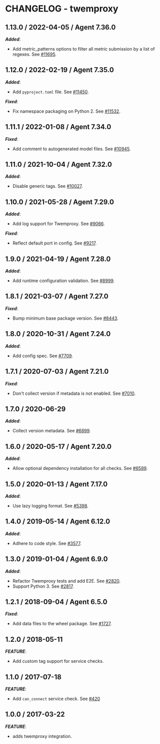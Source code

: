 # CHANGELOG - twemproxy

## 1.13.0 / 2022-04-05 / Agent 7.36.0

***Added***: 

* Add metric_patterns options to filter all metric submission by a list of regexes. See [#11695](https://github.com/DataDog/integrations-core/pull/11695).


## 1.12.0 / 2022-02-19 / Agent 7.35.0

***Added***: 

* Add `pyproject.toml` file. See [#11450](https://github.com/DataDog/integrations-core/pull/11450).

***Fixed***: 

* Fix namespace packaging on Python 2. See [#11532](https://github.com/DataDog/integrations-core/pull/11532).


## 1.11.1 / 2022-01-08 / Agent 7.34.0

***Fixed***: 

* Add comment to autogenerated model files. See [#10945](https://github.com/DataDog/integrations-core/pull/10945).


## 1.11.0 / 2021-10-04 / Agent 7.32.0

***Added***: 

* Disable generic tags. See [#10027](https://github.com/DataDog/integrations-core/pull/10027).


## 1.10.0 / 2021-05-28 / Agent 7.29.0

***Added***: 

* Add log support for Twemproxy. See [#9066](https://github.com/DataDog/integrations-core/pull/9066).

***Fixed***: 

* Reflect default port in config. See [#9217](https://github.com/DataDog/integrations-core/pull/9217).


## 1.9.0 / 2021-04-19 / Agent 7.28.0

***Added***: 

* Add runtime configuration validation. See [#8999](https://github.com/DataDog/integrations-core/pull/8999).


## 1.8.1 / 2021-03-07 / Agent 7.27.0

***Fixed***: 

* Bump minimum base package version. See [#8443](https://github.com/DataDog/integrations-core/pull/8443).


## 1.8.0 / 2020-10-31 / Agent 7.24.0

***Added***: 

* Add config spec. See [#7709](https://github.com/DataDog/integrations-core/pull/7709).


## 1.7.1 / 2020-07-03 / Agent 7.21.0

***Fixed***: 

* Don't collect version if metadata is not enabled. See [#7010](https://github.com/DataDog/integrations-core/pull/7010).


## 1.7.0 / 2020-06-29

***Added***: 

* Collect version metadata. See [#6899](https://github.com/DataDog/integrations-core/pull/6899).


## 1.6.0 / 2020-05-17 / Agent 7.20.0

***Added***: 

* Allow optional dependency installation for all checks. See [#6589](https://github.com/DataDog/integrations-core/pull/6589).


## 1.5.0 / 2020-01-13 / Agent 7.17.0

***Added***: 

* Use lazy logging format. See [#5398](https://github.com/DataDog/integrations-core/pull/5398).


## 1.4.0 / 2019-05-14 / Agent 6.12.0

***Added***: 

* Adhere to code style. See [#3577](https://github.com/DataDog/integrations-core/pull/3577).


## 1.3.0 / 2019-01-04 / Agent 6.9.0

***Added***: 

* Refactor Twemproxy tests and add E2E. See [#2820](https://github.com/DataDog/integrations-core/pull/2820).
* Support Python 3. See [#2817](https://github.com/DataDog/integrations-core/pull/2817).


## 1.2.1 / 2018-09-04 / Agent 6.5.0

***Fixed***: 

* Add data files to the wheel package. See [#1727](https://github.com/DataDog/integrations-core/pull/1727).


## 1.2.0 / 2018-05-11

***FEATURE***: 

* Add custom tag support for service checks.


## 1.1.0 / 2017-07-18

***FEATURE***: 

* Add `can_connect` service check. See [#420](https://github.com/DataDog/integrations-core/issues/420)


## 1.0.0 / 2017-03-22

***FEATURE***: 

* adds twemproxy integration.

